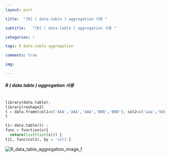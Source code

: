 ```yaml
---
layout: post

title:  "[R] ( data.table ) aggregation 사용 "

subtitle:   "[R] ( data.table ) aggregation 사용 "

categories: r

tags: R data.table aggregation

comments: true

img: 

---
```


##### R ( data.table ) aggregation 사용 

```python

library(data.table);
library(reshape2)
t = data.frame(col1=c('AAA','AAA','AAA','BBB','BBB'), col2=c('aaa','bbb','ccc','ddd','eee'))
t

t1<-data.table(t) ;
func = function(x){
  return(list(list(x))) }
t1[, func(col2), by = 'col1']

```

![R_data_table_aggregation_image_1](https://user-images.githubusercontent.com/49559408/62520679-08c95580-b869-11e9-8c1c-c5c3a2d2c246.PNG)